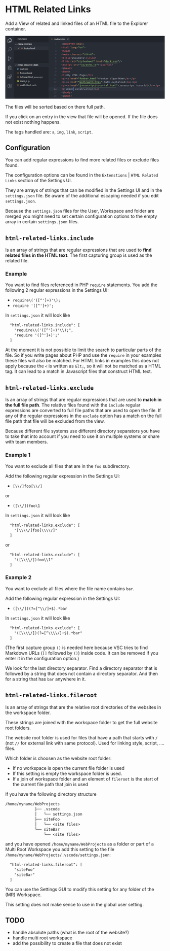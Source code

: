 # HTML Related Links

Add a View of related and linked files of an HTML file to the Explorer container.

![HTML Related Links View](images/html-related-links.png)

The files will be sorted based on there full path.

If you click on an entry in the view that file will be opened. If the file does not exist nothing happens.

The tags handled are: `a`, `img`, `link`, `script`.

## Configuration

You can add regular expressions to find more related files or exclude files found.

The configuration options can be found in the `Extenstions` | `HTML Related Links` section of the Settings UI.

They are arrays of strings that can be modified in the Settings UI and in the `settings.json` file. Be aware of the additional escaping needed if you edit `settings.json`.

Because the `settings.json` files for the User, Workspace and folder are merged you might need to set certain configuration options to the empty array in certain `settings.json` files.

## `html-related-links.include`

Is an array of strings that are regular expressions that are used to **find related files in the HTML text**. The first capturing group is used as the related file.

### Example

You want to find files referenced in PHP `require` statements. You add the following 2 regular expressions in the Settings UI:

* `require\('([^']+)'\);`
* `require '([^']+)';`

In `settings.json` it will look like

```
  "html-related-links.include": [
    "require\\('([^']+)'\\);",
    "require '([^']+)';"
  ]
```

At the moment it is not possible to limit the search to particular parts of the file. So if you write pages about PHP and use the `require` in your examples these files will also be matched. For HTML links in examples this does not apply because the `<` is written as `&lt;`, so it will not be matched as a HTML tag. It can lead to a match in Javascript files that construct HTML text.

## `html-related-links.exclude`

Is an array of strings that are regular expressions that are used to **match in the full file path**. The relative files found with the `include` regular expressions are converted to full file paths that are used to open the file. If any of the regular expressions in the `exclude` option has a match on the full file path that file will be excluded from the view.

Because different file systems use different directory separators you have to take that into account if you need to use it on multiple systems or share with team members.

### Example 1

You want to exclude all files that are in the `foo` subdirectory.

Add the following regular expression in the Settings UI:

* `[\\/]foo[\\/]`

or

* `([\\/])foo\1`

In `settings.json` it will look like

```
  "html-related-links.exclude": [
    "[\\\\/]foo[\\\\/]"
  ]
```

or

```
  "html-related-links.exclude": [
    "([\\\\/])foo\\1"
  ]
```

### Example 2

You want to exclude all files where the file name contains `bar`.

Add the following regular expression in the Settings UI:

* `([\\/])(?=[^\\/]+$).*bar`

In `settings.json` it will look like

```
  "html-related-links.exclude": [
    "([\\\\/])(?=[^\\\\/]+$).*bar"
  ]
```

(The first capture group `()` is needed here because VSC tries to find Markdown URLs (`[]` followed by `()`) inside code. It can be removed if you enter it in the configuration option.)

We look for the last directory separator. Find a directory separator that is followed by a string that does not contain a directory separator. And then for a string that has `bar` anywhere in it.

## `html-related-links.fileroot`

Is an array of strings that are the relative root directories of the websites in the workspace folder.

These strings are joined with the workspace folder to get the full website root folders.

The website root folder is used for files that have a path that starts with `/` (not `//` for external link with same protocol). Used for linking style, script, .... files.

Which folder is choosen as the website root folder:

* If no workspace is open the current file folder is used
* If this setting is empty the workspace folder is used.
* If a join of workspace folder and an element of `fileroot` is the start of the current file path that join is used

If you have the following directory structure

```
/home/myname/WebProjects
             ├── .vscode
             │   └── settings.json
             ├── siteFoo
             │   └── <site files>
             └── siteBar
                 └── <site files>
```

and you have opened `/home/myname/WebProjects` as a folder or part of a Multi Root Workspace you add this setting to the file `/home/myname/WebProjects/.vscode/settings.json`:

```
  "html-related-links.fileroot": [
    "siteFoo"
    "siteBar"
  ]
```

You can use the Settings GUI to modify this setting for any folder of the (MR) Workspace.

This setting does not make sence to use in the global user setting.

## TODO
* handle absolute paths (what is the root of the website?)
* handle multi root workspace
* add the possibility to create a file that does not exist
